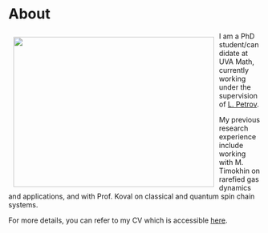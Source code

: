 # About 

<img align="left" width="400" height="300" src="photo2022.png" Hspace="10" Vspace="10">

I am a PhD student/candidate at UVA Math, currently working under the supervision of [L. Petrov](https://lpetrov.cc/). 

My previous research experience include working with M. Timokhin on rarefied gas dynamics and applications, and with Prof. Koval on classical and quantum spin chain systems. 

For more details, you can refer to my CV which is accessible [here](MikhailTikhonovCV.pdf).
